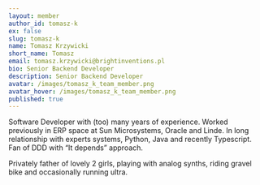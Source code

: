 ```yaml
---
layout: member
author_id: tomasz-k
ex: false
slug: tomasz-k
name: Tomasz Krzywicki
short_name: Tomasz
email: tomasz.krzywicki@brightinventions.pl
bio: Senior Backend Developer
description: Senior Backend Developer
avatar: /images/tomasz_k_team_member.png
avatar_hover: /images/tomasz_k_team_member.png
published: true
---
```

Software Developer with (too) many years of experience. Worked previously in ERP space at Sun Microsystems, Oracle and Linde. In long relationship with experts systems, Python, Java and recently Typescript. Fan of DDD with “It depends” approach.


Privately father of lovely 2 girls, playing with analog synths, riding gravel bike and occasionally running ultra.